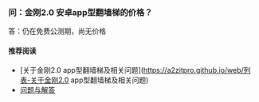 ### 问：金刚2.0 安卓app型翻墙梯的价格？
答：仍在免费公测期，尚无价格

#### 推荐阅读
- [关于金刚2.0 app型翻墙梯及相关问题](https://a2zitpro.github.io/web/列表-关于金刚2.0 app型翻墙梯及相关问题)
- [问题与解答](https://a2zitpro.github.io/web/列表-问题与解答)
